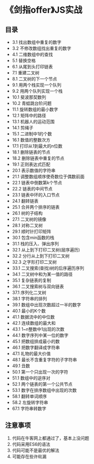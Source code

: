 # 《剑指offer》JS实战

## 目录
- 3.1 找出数组中重复的数字
- 3.2 不修改数组找出重复的数字
- 4.1 二维数组中的查找
- 5.1 替换空格
- 6.1 从尾到头打印链表
- 7.1 重建二叉树
- 8.1 二叉树的下一个节点
- 9.1 用两个栈实现一个队列
- 9.2 用两个队列实现一个栈
- 10.1 斐波那契数列
- 10.2 青蛙跳台阶问题
- 11.1 旋转数组的最小数字
- 12.1 矩阵中的路径
- 13.1 机器人的运动范围
- 14.1 剪绳子
- 15.1 二进制中1的个数
- 16.1 数值的整数次方
- 17.1 打印从1到最大的n位数
- 18.1 删除链表的节点
- 18.2 删除链表中重复的节点
- 19.1 正则表达式匹配
- 20.1 表示数值的字符串
- 21.1 调整数组顺序使奇数位于偶数前面
- 22.1 链表中倒数第k个节点
- 22.2 链表的中间节点
- 23.1 链表中环的入口节点
- 24.1 翻转链表
- 25.1 合并两个排序的链表
- 26.1 树的子结构
- 27.1 二叉树的镜像
- 28.1 对称二叉树
- 29.1 顺时针打印矩阵
- 30.1 包含min函数的栈
- 31.1 栈的压入、弹出序列
- 32.1 从上到下打印二叉树(层序遍历)
- 32.2 分行从上到下打印二叉树
- 32.3 之字形打印二叉树
- 33.1 二叉搜索(查找)树的后序遍历序列
- 34.1 二叉树中和为某一值的路径
- 35.1 复杂链表的复制
- 36.1 二叉搜索树与双向链表
- 37.1 序列化二叉树
- 38.1 字符串的排列
- 39.1 数组中出现次数超过一半的数字
- 40.1 最小的K个数
- 41.1 数据流中的中位数
- 42.1 连续数组的最大和
- 43.1 1~n整数中1出现的次数
- 44.1 数字序列中某一位的数字
- 45.1 把数组排成最小的数
- 46.1 把数字翻译成字符串
- 47.1 礼物的最大价值
- 48.1 最长不含重复字符的子字符串
- 49.1 丑数
- 50.1 第一个只出现一次的字符
- 51.1 数组中的逆序对
- 52.1 两个链表的第一个公共节点
- 53.1 数字在排序数组中出现的次数
- 58.1 翻转单词顺序
- 58.2 左旋转字符串
- 67.1 字符串转数字


## 注意事项
1. 代码在牛客网上都通过了，基本上没问题
2. 代码采用ES6的语法
3. 代码可能不是最优的解法
4. 可能存在些许纰漏
